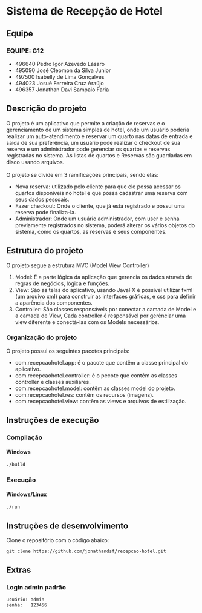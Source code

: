 ﻿# Sistema de Recepção de Hotel

## Equipe

### EQUIPE: G12

- 496640 Pedro Igor Azevedo Lásaro
- 495090 José Cleomon da Silva Junior
- 497500 Isabelly de Lima Gonçalves
- 494023 Josué Ferreira Cruz Araújo
- 496357 Jonathan Davi Sampaio Faria

## Descrição do projeto

O projeto é um aplicativo que permite a criação de reservas e o gerenciamento de um sistema simples de hotel, onde um usuário poderia realizar um auto-atendimento e reservar um quarto nas datas de entrada e saída de sua preferência, um usuário pode realizar o checkout de sua reserva e um administrador pode gerenciar os quartos e reservas registradas no sistema. As listas de quartos e Reservas são guardadas em disco usando arquivos.
<br />
<br />
O projeto se divide em 3 ramificações principais, sendo elas:

- Nova reserva: utilizado pelo cliente para que ele possa acessar os quartos disponíveis no hotel e que possa cadastrar uma reserva com seus dados pessoais.
- Fazer checkout: Onde o cliente, que já está registrado e possui uma reserva pode finaliza-la.
- Administrador: Onde um usuário administrador, com user e senha previamente registrados no sistema, poderá alterar os vários objetos do sistema, como os quartos, as reservas e seus componentes.

## Estrutura do projeto

O projeto segue a estrutura MVC (Model View Controller)

1. Model: É a parte lógica da aplicação que gerencia os dados através de regras de negócios, lógica e funções.
2. View: São as telas do aplicativo, usando JavaFX é possível utilizar fxml (um arquivo xml) para construir as interfaces gráficas, e css para definir a aparência dos componentes.
3. Controller: São classes responsáveis por conectar a camada de Model e a camada de View, Cada controller é responsável por gerênciar uma view diferente e conectá-las com os Models necessários.

### Organização do projeto

O projeto possui os seguintes pacotes principais:

- com.recepcaohotel.app: é o pacote que contêm a classe principal do aplicativo.
- com.recepcaohotel.controller: é o pecote que contêm as classes controller e classes auxiliares.
- com.recepcaohotel.model: contêm as classes model do projeto.
- com.recepcaohotel.res: contêm os recursos (imagens).
- com.recepcaohotel.view: contêm as views e arquivos de estilização.

## Instruções de execução

### Compilação

#### Windows

```shell
./build
```

### Execução

#### Windows/Linux

```shell
./run
```

## Instruções de desenvolvimento

Clone o repositório com o código abaixo:

```shell
git clone https://github.com/jonathandsf/recepcao-hotel.git
```

## Extras

### Login admin padrão

```
usuário: admin
senha:   123456
```
